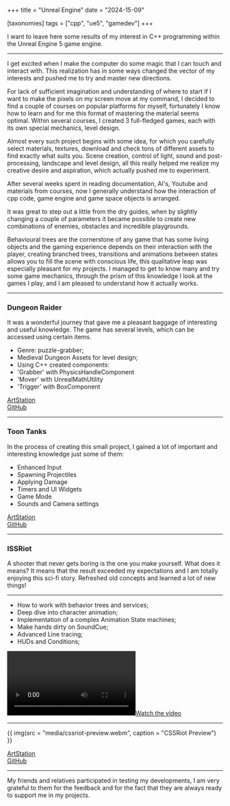 +++
title = "Unreal Engine"
date = "2024-15-09"

[taxonomies]
tags = ["cpp", "ue5", "gamedev"]
+++

I want to leave here some results of my interest in C++ programming within the Unreal Engine 5 game engine.

---

I get excited when I make the computer do some magic that I can touch and interact with. This realization has in some ways changed the vector of my interests and pushed me to try and master new directions.

For lack of sufficient imagination and understanding of where to start if I want to make the pixels on my screen move at my command, I decided to find a couple of courses on popular platforms for myself, fortunately I know how to learn and for me this format of mastering the material seems optimal.
Within several courses, I created 3 full-fledged games, each with its own special mechanics, level design.

Almost every such project begins with some idea, for which you carefully select materials, textures, download and check tons of different assets to find exactly what suits you.
Scene creation, control of light, sound and post-processing, landscape and level design, all this really helped me realize my creative desire and aspiration, which actually pushed me to experiment.

After several weeks spent in reading documentation, AI's, Youtube and materials from courses, now I generally understand how the interaction of cpp code, game engine and game space objects is arranged.

It was great to step out a little from the dry guides, when by slightly changing a couple of parameters it became possible to create new combinations of enemies, obstacles and incredible playgrounds.

Behavioural trees are the cornerstone of any game that has some living objects and the gaming experience depends on their interaction with the player, creating branched trees, transitions and animations between states allows you to fill the scene with conscious life, this qualitative leap was especially pleasant for my projects.
I managed to get to know many and try some game mechanics, through the prism of this knowledge I look at the games I play, and I am pleased to understand how it actually works.

---

### Dungeon Raider
It was a wonderful journey that gave me a pleasant baggage of interesting and useful knowledge.
The game has several levels, which can be accessed using certain items.
* Genre: puzzle-grabber;
* Medieval Dungeon Assets for level design;
* Using C++ created components:
* 'Grabber' with PhysicsHandleComponent
* 'Mover' with UnrealMathUtility
* 'Trigger' with BoxComponent

[ArtStation](https://www.artstation.com/artwork/kNE3e2)  
[GitHub](https://github.com/maltsev-dev/unrealProjects/tree/main/src/grabber)

---

### Toon Tanks
In the process of creating this small project, I gained a lot of important and interesting knowledge
just some of them:
* Enhanced Input
* Spawning Projectiles
* Applying Damage
* Timers and UI Widgets
* Game Mode
* Sounds and Camera settings

[ArtStation](https://www.artstation.com/artwork/kND2Z0)  
[GitHub](https://github.com/maltsev-dev/unrealProjects/tree/main/src/toontanks)

---

### ISSRiot
A shooter that never gets boring is the one you make yourself.
What does it means?
It means that the result exceeded my expectations and I am totally enjoying this sci-fi story.
Refreshed old concepts and learned a lot of new things!
_________________________________________
* How to work with behavior trees and services;
* Deep dive into character animation;
* Implementation of a complex Animation State machines;
* Make hands dirty on SoundCue;
* Advanced Line tracing;
* HUDs and Conditions;

[![Watch the video](https://raw.githubusercontent.com/maltsev-dev/maltsev-de.io/main/static/media/cssriot-preview.webm)](https://raw.githubusercontent.com/maltsev-de.io/main/static/media/cssriot-preview.webm)

_________________________________________

{{ img(src = "media/cssriot-preview.webm", caption = "CSSRiot Preview") }}

[ArtStation](https://www.artstation.com/artwork/RK3LXm)  
[GitHub](https://github.com/maltsev-dev/unrealProjects/tree/main/src/simpleShooter)  

---

My friends and relatives participated in testing my developments, I am very grateful to them for the feedback and for the fact that they are always ready to support me in my projects.
